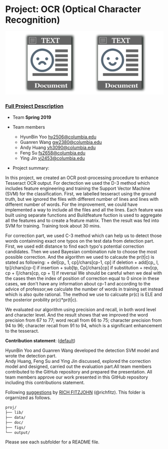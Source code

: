 # Project: OCR (Optical Character Recognition) 

![image](figs/intro.png)

### [Full Project Description](doc/project4_desc.md)


+ Team **Spring 2019**
+ Team members
	+ HyunBin Yoo hy2506@columbia.edu
	+ Guanren Wang gw2380@columbia.edu
	+ Andy Huang yh3090@columbia.edu
	+ Feng Su fs2658@columbia.edu
	+ Ying Jin yj2453@columbia.edu

+ Project summary: 

In this project, we created an OCR post-processing procedure to enhance Tesseract OCR output. For dectection we used the D-3 method which includes feature engineering and training the Support Vector Machine (SVM) for the classification. First, we labelled tesseract using the ground truth, but we ignored the files with different number of lines and lines with different number of words. For the improvement, we could have implemented a way to include all the files and all the lines. Each feature was built using separate functions and Buildfeature fuction is used to aggregate all the features and to create a feature matrix. Then the result was fed into SVM for training. Training took about 30 mins. 

For correction part, we used C-3 method which can help us to detect those words containning exact one typos on the test data from detection part. First, we used edit distance to find each typo's potential correction candidates. Then we used Bayesian combination rule to choose the most possible correction. And the algorithm we used to calcaute the pr(t|c) is stated as following:
	+ del[cp_ 1, cp]/chars[cp-1, cp] if deletion
	+ add[cp_ l, tp]/chars[cp-l]  if insertion
	+ sub[tp, Cp]/chars[cp] if substitution 
	+ rev[cp, cp + l]/chars[cp, cp + 1] if reversal 
We should be careful when we deal with the cases then the index of position of correction equal to 0 since in these cases, we don't have any information about cp-1 and according to the advice of professor,we calculate the number of words in training set instead which is also quite rational. The method we use to calcuate pr(c) is ELE and the posterior probility pr(c)*pr(t|c). 

We evaluated our algorithm using precision and recall, in both word level and character level. And the result shows that we improved the word precision from 67 to 77; word recall from 66 to 75; character precision from 94 to 96; character recall from 91 to 94, which is a significant enhancement to the tesseract.

**Contribution statement**: ([default](doc/a_note_on_contributions.md)) 

HyunBin Yoo and Guanren Wang developed the detection SVM model and wrote the detection part.  
Andy Huang, Feng Su and Ying Jin discussed, explored the correction model and designed, carried out the evaluation part.All team members contributed to the GitHub repository and prepared the presentation. All team members approve our work presented in this GitHub repository including this contributions statement. 
	
Following [suggestions](http://nicercode.github.io/blog/2013-04-05-projects/) by [RICH FITZJOHN](http://nicercode.github.io/about/#Team) (@richfitz). This folder is orgarnized as follows.

```
proj/
├── lib/
├── data/
├── doc/
├── figs/
└── output/
```

Please see each subfolder for a README file.
